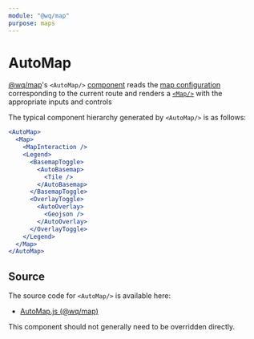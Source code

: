 ```yaml
---
module: "@wq/map"
purpose: maps
---
```


# AutoMap

[@wq/map]'s `<AutoMap/>` [component][index] reads the [map configuration][@wq/map] corresponding to the current route and renders a [`<Map/>`][Map] with the appropriate inputs and controls

The typical component hierarchy generated by `<AutoMap/>` is as follows: 

```jsx
<AutoMap>
  <Map>
    <MapInteraction />
    <Legend>
      <BasemapToggle>
        <AutoBasemap>
          <Tile />
        </AutoBasemap>
      </BasemapToggle>
      <OverlayToggle>
        <AutoOverlay>
          <Geojson />
        </AutoOverlay>
      </OverlayToggle>
    </Legend>
  </Map>
</AutoMap>
```

## Source

The source code for `<AutoMap/>` is available here:

 * [AutoMap.js (@wq/map)][map-src]

This component should not generally need to be overridden directly.

[index]: ./index.md
[@wq/map]: ../@wq/map.md
[Map]: ./Map.md
[map-src]: https://github.com/wq/wq.app/blob/main/packages/map/src/components/AutoMap.js
